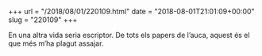 +++
url = "/2018/08/01/220109.html"
date = "2018-08-01T21:01:09+00:00"
slug = "220109"
+++

En una altra vida seria escriptor. De tots els papers de l’auca, aquest és el que més m’ha plagut assajar.

